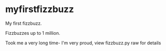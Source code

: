 # myfirstfizzbuzz
My first fizzbuzz. 

Fizzbuzzes up to 1 million.

Took me a very long time- I'm very proud, view fizzbuzz.py raw for details
